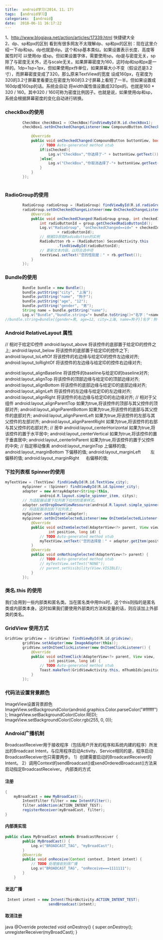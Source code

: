 ```yaml
---
title:  android学习(2014、11、17)
tags:  [android学习]
categories:  [android]
date:  2018-06-11 16:17:22
---
```


<!--2014、11、17-->

1、http://www.blogjava.net/action/articles/17339.html 快捷键大全  
2、dp、sp和px的区别
看到有很多网友不太理解dp、sp和px的区别：现在这里介绍一下dp和sp。dp也就是dip。这个和sp基本类似。如果设置表示长度、高度等属性时可 以使用dp 或sp。但如果设置字体，需要使用sp。dp是与密度无关，sp除了与密度无关外，还与scale无关。如果屏幕密度为160，这时dp和sp和px是一 样的。1dp=1sp=1px，但如果使用px作单位，如果屏幕大小不变（假设还是3.2寸），而屏幕密度变成了320。那么原来TextView的宽度 设成160px，在密度为320的3.2寸屏幕里看要比在密度为160的3.2寸屏幕上看短了一半。但如果设置成160dp或160sp的话。系统会自动 将width属性值设置成320px的。也就是160 * 320 / 160。其中320 / 160可称为密度比例因子。也就是说，如果使用dp和sp，系统会根据屏幕密度的变化自动进行转换。
 
### checkBox的使用 
``` java        
        CheckBox checkBox1 = (CheckBox)findViewById(R.id.checkBox1);
        checkBox1.setOnCheckedChangeListener(new CompoundButton.OnCheckedChangeListener() {
            
            @Override
            public void onCheckedChanged(CompoundButton buttonView, boolean isChecked) {
                // TODO Auto-generated method stub
                if(isChecked){
                    Log.v("CheckBox","你选择了-" + buttonView.getText());
                }else{
                    Log.v("CheckBox","你取消选择了-"+ buttonView.getText());
                }
            }
        });
        
```
  
### RadioGroup的使用

``` java
        RadioGroup radioGroup = (RadioGroup) findViewById(R.id.radioGroup);
        radioGroup.setOnCheckedChangeListener(new OnCheckedChangeListener() {
            @Override
            public void onCheckedChanged(RadioGroup group, int checkedId) {
                int radioButtonId = group.getCheckedRadioButtonId();
                Log.v("RadioGroup", "onCheckedChanged==id=" + checkedId
                        + radioButtonId);
                // 根据ID获取RadioButton的实例
                RadioButton rb = (RadioButton) SecondActivity.this
                        .findViewById(radioButtonId);
                // 更新文本内容，以符合选中项
                textView1.setText("您的性别是：" + rb.getText());
            }
        });
```

###  Bundle的使用

``` java
        Bundle bundle = new Bundle();
        bundle.putString("city", "上海");
        bundle.putString("name", "狗子");
        bundle.putString("age", "12");
        bundle.putString("gender", "男");
        String name = bundle.getString("name");
        Log.v("Bundle","bundle.string="+ bundle.toString()+"名字："+name);
//bundle.string=Bundle[{gender=男, age=12, city=上海, name=狗子}]名字：狗子

```
### Android RelativeLayout 属性

// 相对于给定ID控件
android:layout_above 将该控件的底部置于给定ID的控件之上;
android:layout_below 将该控件的底部置于给定ID的控件之下;
android:layout_toLeftOf    将该控件的右边缘与给定ID的控件左边缘对齐;
android:layout_toRightOf  将该控件的左边缘与给定ID的控件右边缘对齐;
 
android:layout_alignBaseline  将该控件的baseline与给定ID的baseline对齐;
android:layout_alignTop        将该控件的顶部边缘与给定ID的顶部边缘对齐;
android:layout_alignBottom   将该控件的底部边缘与给定ID的底部边缘对齐;
android:layout_alignLeft        将该控件的左边缘与给定ID的左边缘对齐;
android:layout_alignRight      将该控件的右边缘与给定ID的右边缘对齐;
// 相对于父组件
android:layout_alignParentTop      如果为true,将该控件的顶部与其父控件的顶部对齐;
android:layout_alignParentBottom 如果为true,将该控件的底部与其父控件的底部对齐;
android:layout_alignParentLeft      如果为true,将该控件的左部与其父控件的左部对齐;
android:layout_alignParentRight    如果为true,将该控件的右部与其父控件的右部对齐;
// 居中
android:layout_centerHorizontal 如果为true,将该控件的置于水平居中;
android:layout_centerVertical     如果为true,将该控件的置于垂直居中;
android:layout_centerInParent   如果为true,将该控件的置于父控件的中央;
// 指定移动像素
android:layout_marginTop      上偏移的值;
android:layout_marginBottom 下偏移的值;
android:layout_marginLeft 　　左偏移的值;
android:layout_marginRight 　 右偏移的值;

<!--2014、11、18-->  

### 下拉列表框 Spinner的使用
``` java
myTextView = (TextView) findViewById(R.id.TextView_city);
        mySpinner = (Spinner) findViewById(R.id.Spinner_city);
        adapter = new ArrayAdapter<String>(this,
                android.R.layout.simple_spinner_item, citys);
        // 为适配器设置下拉列表下拉时的菜单样式。
        adapter.setDropDownViewResource(android.R.layout.simple_spinner_dropdown_item);
        // 将适配器添加到下拉列表上
        mySpinner.setAdapter(adapter);
        mySpinner.setOnItemSelectedListener(new OnItemSelectedListener() {
            @Override
            public void onItemSelected(AdapterView<?> parent, View view,
                    int position, long id) {
                // TODO Auto-generated method stub
                myTextView.setText("您的选择是：" + adapter.getItem(position));
            }
            @Override
            public void onNothingSelected(AdapterView<?> parent) {
                // TODO Auto-generated method stub
                // myTextView.setText("NONE");
                // parent.setVisibility(View.VISIBLE);
            }
        });
```  
       
### 类名.this 的使用

我们会用到一些内部类和匿名类。当在匿名类中用this时，这个this则指的是匿名类或内部类本身。这时如果我们要使用外部类的方法和变量的话，则应该加上外部类的类名。

### GridView 使用方式

``` java
GridView gridView = (GridView) findViewById(R.id.gridview);
        gridView.setAdapter(new ImageAdapter(this));
        gridView.setOnItemClickListener(new OnItemClickListener() {
            @Override
            public void onItemClick(AdapterView<?> parent, View view,
                    int position, long id) {
                // TODO Auto-generated method stub
                Toast.makeText(GridViewActivity.this, mThumbIds[position], Toast.LENGTH_LONG).show();
            }
        });
```  
       
### 代码法设置背景颜色

ImageView设置背景颜色
ImageView.setBackgroundColor(android.graphics.Color.parseColor("#ffffff"));
ImageView.setBackgroundColor(Color.RED);
ImageView.setBackgroundColor(Color.rgb(255, 0, 0));

### Android广播机制

BroadcastReceiver用于接收程序（包括用户开发的程序和系统内建的程序）所发出的Broadcast Intent，与应用程序启动Activity、Service相同的是，程序启动BroadcastReceiver也只需要两步。
1）创建需要启动的BroadcastReceiver的Intent。
2）调用Context的sendBroadcast()或sendOrderedBroadcast()方法来启动指定BroadcastReceiver。
内部类的方式

#### 注册

``` java
{
    myBroadCast = new MyBroadCast();
        IntentFilter filter = new IntentFilter();
        filter.addAction(ACTION_INTENT_TEST);
        registerReceiver(myBroadCast, filter);
}

``` 
#### 内部类实现

``` java
public class MyBroadCast extends BroadcastReceiver {
        public MyBroadCast() {
            Log.v("BROADCAST_TAG", "myBroadCast");
        }
        @Override
        public void onReceive(Context context, Intent intent) {
            // TODO 处理接收到得广播
            Log.v("BROADCAST_TAG", "onReceive===1111111");
        }
    }
``` 
    
#### 发送广播

``` java
 Intent intent = new Intent(ThirdActivity.ACTION_INTENT_TEST);
                    sendBroadcast(intent);
``` 

#### 取消注册
 java
    @Override
    protected void onDestroy() {
        super.onDestroy();
        unregisterReceiver(myBroadCast);
    }

